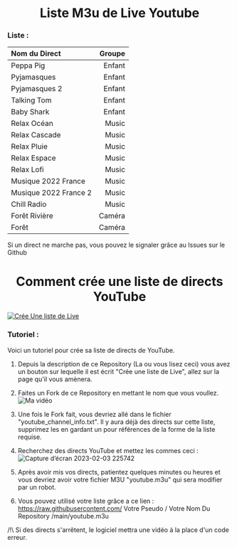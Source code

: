 
<h1 align="center"> Liste M3u de Live Youtube </h1>

### Liste :

<table>
	<thead>
		<tr><th align="left">Nom du Direct</th><th align="right">Groupe</th>
	</thead>
	<tbody>
		<tr><td align="left">Peppa Pig</td><td align="right">Enfant</td>
		<tr><td align="left">Pyjamasques</td><td align="right">Enfant</td>
		<tr><td align="left">Pyjamasques 2</td><td align="right">Enfant</td>
		<tr><td align="left">Talking Tom</td><td align="right">Enfant</td>
		<tr><td align="left">Baby Shark</td><td align="right">Enfant</td>
		<tr><td align="left">Relax Océan</td><td align="right">Music</td>
		<tr><td align="left">Relax Cascade</td><td align="right">Music</td>
		<tr><td align="left">Relax Pluie</td><td align="right">Music</td>
		<tr><td align="left">Relax Espace</td><td align="right">Music</td>
		<tr><td align="left">Relax Lofi</td><td align="right">Music</td>
		<tr><td align="left">Musique 2022 France</td><td align="right">Music</td>
		<tr><td align="left">Musique 2022 France 2</td><td align="right">Music</td>
		<tr><td align="left">Chill Radio</td><td align="right">Music</td>
		<tr><td align="left">Forêt Rivière</td><td align="right">Caméra</td>
		<tr><td align="left">Forêt</td><td align="right">Caméra</td>
	</tbody>
</table>

Si un direct ne marche pas, vous pouvez le signaler grâce au Issues sur le Github

<h1 align="center"> Comment crée une liste de directs YouTube </h1>

[![Crée Une liste de Live](https://github.com/benmoose39/YouTube_to_m3u/actions/workflows/m3u_Generator.yml/badge.svg)](https://github.com/benmoose39/YouTube_to_m3u)

### Tutoriel :

Voici un tutoriel pour crée sa liste de directs de YouTube.

1) Depuis la description de ce Repository (La ou vous lisez ceci) vous avez un bouton sur lequelle il est écrit "Crée une liste de Live", allez sur la page qu'il vous amènera.

2) Faites un Fork de ce Repository en mettant le nom que vous voullez.
![Ma vidéo](https://user-images.githubusercontent.com/53215372/216718714-5ccd91dc-60e1-4f2d-9bc6-a633fa04dfc1.gif)

3) Une fois le Fork fait, vous devriez allé dans le fichier "youtube_channel_info.txt". Il y aura déjà des directs sur cette liste, supprimez les en gardant un pour références de la forme de la liste requise.

4) Recherchez des directs YouTube et mettez les commes ceci :
![Capture d’écran 2023-02-03 225742](https://user-images.githubusercontent.com/53215372/216719171-639d1308-af13-42a3-9242-972559190b00.png)

5) Après avoir mis vos directs, patientez quelques minutes ou heures et vous devriez avoir votre fichier M3U "youtube.m3u" qui sera modifier par un robot.

6) Vous pouvez utilisé votre liste grâce a ce lien : https://raw.githubusercontent.com/ Votre Pseudo / Votre Nom Du Repository /main/youtube.m3u

/!\ Si des directs s'arrêtent, le logiciel mettra une vidéo à la place d'un code erreur.
